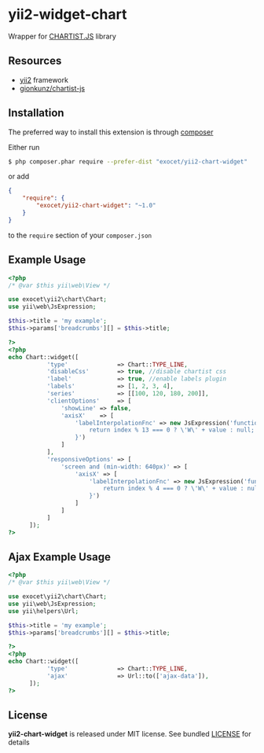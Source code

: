 # yii2-widget-chart
Wrapper for [CHARTIST.JS](http://gionkunz.github.io/chartist-js/index.html) library

## Resources
 * [yii2](https://github.com/yiisoft/yii2) framework
 * [gionkunz/chartist-js](https://github.com/gionkunz/chartist-js)

## Installation

The preferred way to install this extension is through [composer](http://getcomposer.org/download/)

Either run

```sh
$ php composer.phar require --prefer-dist "exocet/yii2-chart-widget"
```
or add

```json
{
	"require": {
  		"exocet/yii2-chart-widget": "~1.0"
	}
}
```

to the `require` section of your `composer.json`


## Example Usage

```php
<?php
/* @var $this yii\web\View */

use exocet\yii2\chart\Chart;
use yii\web\JsExpression;

$this->title = 'my example';
$this->params['breadcrumbs'][] = $this->title;

?>
<?php
echo Chart::widget([
           'type'              => Chart::TYPE_LINE,
           'disableCss'        => true, //disable chartist css
           'label'             => true, //enable labels plugin
           'labels'            => [1, 2, 3, 4],
           'series'            => [[100, 120, 180, 200]],
           'clientOptions'     => [
               'showLine' => false,
               'axisX'    => [
                   'labelInterpolationFnc' => new JsExpression('function(value, index) {
                       return index % 13 === 0 ? \'W\' + value : null;
                   }')
               ]
           ],
           'responsiveOptions' => [
               'screen and (min-width: 640px)' => [
                   'axisX' => [
                       'labelInterpolationFnc' => new JsExpression('function(value, index) {
                           return index % 4 === 0 ? \'W\' + value : null;
                       }')
                   ]
               ]
           ]
      ]);
?>
```

## Ajax Example Usage

```php
<?php
/* @var $this yii\web\View */

use exocet\yii2\chart\Chart;
use yii\web\JsExpression;
use yii\helpers\Url;

$this->title = 'my example';
$this->params['breadcrumbs'][] = $this->title;

?>
<?php
echo Chart::widget([
           'type'              => Chart::TYPE_LINE,
           'ajax'              => Url::to(['ajax-data']),
      ]);
?>
```

## License
**yii2-chart-widget** is released under MIT license. See bundled [LICENSE](LICENSE) for details
